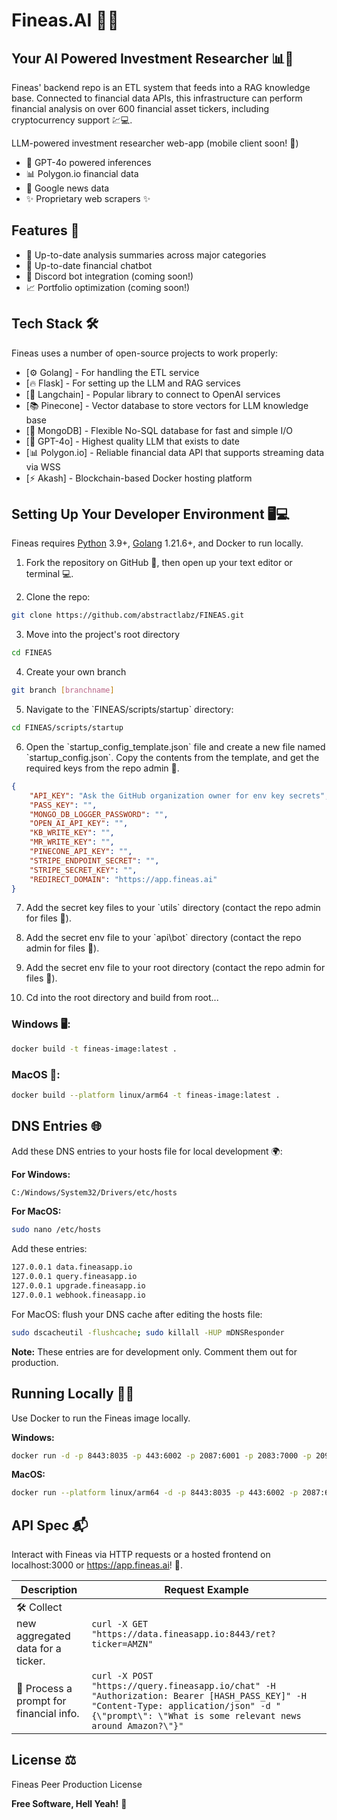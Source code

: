 
# Fineas.AI 🧠💼
## Your AI Powered Investment Researcher 📊🤖

Fineas' backend repo is an ETL system that feeds into a RAG knowledge base. Connected to financial data APIs, this infrastructure can perform financial analysis on over 600 financial asset tickers, including cryptocurrency support 💹💻.

LLM-powered investment researcher web-app (mobile client soon! 📱)

- 🤖 GPT-4o powered inferences
- 📊 Polygon.io financial data
- 📰 Google news data
- ✨ Proprietary web scrapers ✨

## Features 🚀

- 📅 Up-to-date analysis summaries across major categories
- 💬 Up-to-date financial chatbot
- 🤖 Discord bot integration (coming soon!)
- 📈 Portfolio optimization (coming soon!)

## Tech Stack 🛠️

Fineas uses a number of open-source projects to work properly:

- [⚙️ Golang] - For handling the ETL service
- [🔥 Flask] - For setting up the LLM and RAG services
- [🧠 Langchain] - Popular library to connect to OpenAI services
- [📚 Pinecone] - Vector database to store vectors for LLM knowledge base
- [💾 MongoDB] - Flexible No-SQL database for fast and simple I/O
- [🤖 GPT-4o] - Highest quality LLM that exists to date
- [📊 Polygon.io] - Reliable financial data API that supports streaming data via WSS
- [⚡ Akash] - Blockchain-based Docker hosting platform

## Setting Up Your Developer Environment 🖥️💻

Fineas requires [Python](https://www.python.org/) 3.9+, [Golang](https://go.dev/) 1.21.6+, and Docker to run locally.

1. Fork the repository on GitHub 🔧, then open up your text editor or terminal 💻.

2. Clone the repo:
```bash
git clone https://github.com/abstractlabz/FINEAS.git
```

3. Move into the project's root directory
```bash
cd FINEAS
```

4. Create your own branch
```bash
git branch [branchname]
```

5. Navigate to the \`FINEAS/scripts/startup\` directory:

```bash
cd FINEAS/scripts/startup
```

6. Open the \`startup_config_template.json\` file and create a new file named \`startup_config.json\`. Copy the contents from the template, and get the required keys from the repo admin 🔑.

```json
{
    "API_KEY": "Ask the GitHub organization owner for env key secrets",
    "PASS_KEY": "",
    "MONGO_DB_LOGGER_PASSWORD": "",
    "OPEN_AI_API_KEY": "",
    "KB_WRITE_KEY": "",
    "MR_WRITE_KEY": "",
    "PINECONE_API_KEY": "",
    "STRIPE_ENDPOINT_SECRET": "",
    "STRIPE_SECRET_KEY": "",
    "REDIRECT_DOMAIN": "https://app.fineas.ai"
}
```

7. Add the secret key files to your \`utils\` directory (contact the repo admin for files 📁).

8. Add the secret env file to your \`api\bot\` directory (contact the repo admin for files 📁).

9. Add the secret env file to your root directory (contact the repo admin for files 📁).

10. Cd into the root directory and build from root...

### Windows 🖥️:

```bash
docker build -t fineas-image:latest .
```

### MacOS 🍎:

```bash
docker build --platform linux/arm64 -t fineas-image:latest .
```

## DNS Entries 🌐

Add these DNS entries to your hosts file for local development 🌍:

**For Windows:**

```bash
C:/Windows/System32/Drivers/etc/hosts
```

**For MacOS:**

```bash
sudo nano /etc/hosts
```

Add these entries:

```bash
127.0.0.1 data.fineasapp.io
127.0.0.1 query.fineasapp.io
127.0.0.1 upgrade.fineasapp.io
127.0.0.1 webhook.fineasapp.io
```

For MacOS: flush your DNS cache after editing the hosts file:

```bash
sudo dscacheutil -flushcache; sudo killall -HUP mDNSResponder
```

**Note:** These entries are for development only. Comment them out for production.

## Running Locally 🏃‍♂️

Use Docker to run the Fineas image locally.

**Windows:**

```bash
docker run -d -p 8443:8035 -p 443:6002 -p 2087:6001 -p 2083:7000 -p 2096:7002 -e API_KEY=[API_KEY] -e PASS_KEY=[PASS_KEY] -e MONGO_DB_LOGGER_PASSWORD=[MONGO_DB_LOGGER_PASSWORD] -e OPEN_AI_API_KEY=[OPEN_AI_API_KEY] -e KB_WRITE_KEY=[KB_WRITE_KEY] -e MR_WRITE_KEY=[MR_WRITE_KEY] -e PINECONE_API_KEY=[PINECONE_API_KEY] -e STRIPE_ENDPOINT_SECRET=[STRIPE_ENDPOINT_SECRET] -e STRIPE_SECRET_KEY=[STRIPE_SECRET_KEY] -e REDIRECT_DOMAIN=https://app.fineas.ai fineas-image:latest
```

**MacOS:**

```bash
docker run --platform linux/arm64 -d -p 8443:8035 -p 443:6002 -p 2087:6001 -p 2083:7000 -p 2096:7002 -e API_KEY=[API_KEY] -e PASS_KEY=[PASS_KEY] -e MONGO_DB_LOGGER_PASSWORD=[MONGO_DB_LOGGER_PASSWORD] -e OPEN_AI_API_KEY=[OPEN_AI_API_KEY] -e KB_WRITE_KEY=[KB_WRITE_KEY] -e MR_WRITE_KEY=[MR_WRITE_KEY] -e PINECONE_API_KEY=[PINECONE_API_KEY] -e STRIPE_ENDPOINT_SECRET=[STRIPE_ENDPOINT_SECRET] -e STRIPE_SECRET_KEY=[STRIPE_SECRET_KEY] -e REDIRECT_DOMAIN=https://app.fineas.ai fineas-image:latest
```

## API Spec 📬

Interact with Fineas via HTTP requests or a hosted frontend on localhost:3000 or https://app.fineas.ai! 🎨.

| Description | Request Example |
| ------ | ------ |
| 🛠️ Collect new aggregated data for a ticker. | `curl -X GET "https://data.fineasapp.io:8443/ret?ticker=AMZN"` |
| 🤖 Process a prompt for financial info. | `curl -X POST "https://query.fineasapp.io/chat" -H "Authorization: Bearer [HASH_PASS_KEY]" -H "Content-Type: application/json" -d "{\"prompt\": \"What is some relevant news around Amazon?\"}"` |

## License ⚖️

Fineas Peer Production License

**Free Software, Hell Yeah!** 🎉
